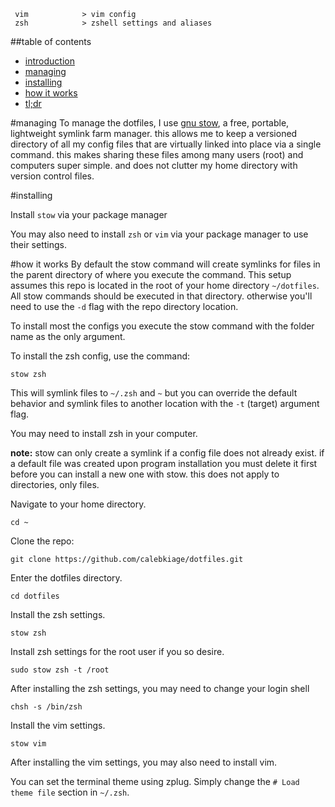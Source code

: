 ```
 vim            > vim config
 zsh            > zshell settings and aliases
```

##table of contents
 - [introduction](#dotfiles)
 - [managing](#managing)
 - [installing](#installing)
 - [how it works](#how-it-works)
 - [tl;dr](#tldr)

#managing
To manage the dotfiles, I use [gnu stow](http://www.gnu.org/software/stow/), a free, portable, lightweight symlink farm manager. this allows me to keep a versioned directory of all my config files that are virtually linked into place via a single command. this makes sharing these files among many users (root) and computers super simple. and does not clutter my home directory with version control files.

#installing

Install `stow` via your package manager

You may also need to install `zsh` or `vim` via your package manager to use their settings.

#how it works
By default the stow command will create symlinks for files in the parent directory of where you execute the command. This setup assumes this repo is located in the root of your home directory `~/dotfiles`. All stow commands should be executed in that directory. otherwise you'll need to use the `-d` flag with the repo directory location.

To install most the configs you execute the stow command with the folder name as the only argument. 

To install the zsh config, use the command:

`stow zsh`

This will symlink files to `~/.zsh` and `~` but you can override the default behavior and symlink files to another location with the `-t` (target) argument flag.

You may need to install zsh in your computer.

**note:** stow can only create a symlink if a config file does not already exist. if a default file was created upon program installation you must delete it first before you can install a new one with stow. this does not apply to directories, only files.

Navigate to your home directory.

`cd ~`

Clone the repo:

`git clone https://github.com/calebkiage/dotfiles.git`

Enter the dotfiles directory.

`cd dotfiles`

Install the zsh settings.

`stow zsh`

Install zsh settings for the root user if you so desire.

`sudo stow zsh -t /root`

After installing the zsh settings, you may need to change your login shell

`chsh -s /bin/zsh`

Install the vim settings.

`stow vim`

After installing the vim settings, you may also need to install vim.

You can set the terminal theme using zplug. Simply change the `# Load theme file` section in `~/.zsh`.
